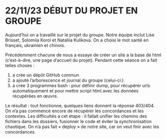 ﻿# 22/11/23 DÉBUT DU PROJET EN GROUPE

Aujourd’hui on a travaillé sur le projet du groupe. Notre équipe inclut Lise Brisset, Solomiia Korol et Nataliia Kulikova. On a choisi le mot santé en français, ukrainien et chinois. 

Précédemment chacune de nous a essaye de créer un site a la base de html (c’est-à-dire, une page d’accueil du projet). Pendant cette séance on a fait telles choses :
1) a crée un dépôt GitHub commun 
2) a ajouté l’arborescence et journal du groupe (celui-ci:)
3) a crée 3 programmes bash : pour définir dump, pour récupérer urls automatiquement et pour mettre script html avec les données récupérées en œuvre.

Le résultat : tout fonctionne, quelques liens donnent la réponse 403/404. On n’a pas commencé encore de récupérer les concordances et les contextes. 
Les difficultés a cet étape :  il fallait unifier les chemins des fichiers dans les dossiers, fusionner le code et éviter la synchronisation chaotique. On n’a pas fait « deploy » de notre site, car on veut finir avec les concordances. 

